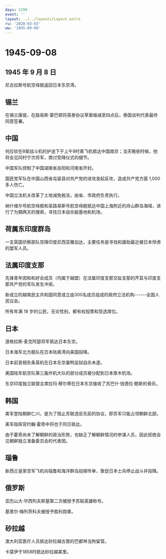 ```yaml
---
days: 2199
event: ''
layout: ../../layouts/Layout.astro
ru: '2028-03-03'
ww: '1945-09-08'
---
```


# 1945-09-08

## 1945 年 9 月 8 日

尼古拉斯号航空母舰返回日本东京湾。

## 锡兰

在锡兰康提，在路易斯·蒙巴顿将英泰协议草案缩减至四点后，泰国谈判代表最终同意签署。

## 中国

何应钦在8架战斗机的护送下于上午9时乘飞机抵达中国南京；当天晚些时候，他将会见冈村宁次将军，商讨受降仪式的细节。

中国军队控制了中国湖南省岳阳和河南省开封。

国民党军队在中国山西省屯留县对共产党的进攻发起反攻，造成共产党方面 1,000
多人伤亡。

中国立法机关改革了土地减免税法，由省、市政府负责执行。

纳什维尔号航空母舰和圣路易斯号航空母舰抵达中国上海附近的舟山群岛海域，进行了为期两天的搜索，寻找日本自杀艇基地和机场。

## 荷属东印度群岛

一支英国侦察部队空降印度尼西亚雅加达，主要任务是寻找和援助最近被日本俘虏的盟军人员。

## 法属印度支那

先锋青年团和和好会成员（均属于越盟）在法属印度支那交趾支那的芹苴与印度支那共产党的军队发生冲突。

新成立的越南民主共和国同意成立由300名成员组成的政府立法机构------全国人民议会。

所有年满 18 岁的公民，无论性别，都有权投票和竞选席位。

## 日本

道格拉斯·麦克阿瑟将军抵达日本东京。

日本海军北方舰队在日本陆奥湾向美国投降。

日本前首相东条英机在日本东京巢鸭监狱自杀未遂。

美国陆军航空队第三轰炸机大队的部分成员被分配到日本厚木机场。

东京印度独立联盟主席拉玛·穆尔蒂在日本东京接收了苏巴什·钱德拉·鲍斯的骨灰。

## 韩国

美军登陆朝鲜仁川，是为了阻止苏联违反先前的协议，即苏军只能占领朝鲜北部。

美军指挥官约翰·霍奇中将也于同日抵达。

由于霍奇尚未了解朝鲜的政治形势，也缺乏了解朝鲜情况的参谋人员，因此拒绝会见朝鲜独立准备委员会的代表团。

## 瑙鲁

新西兰皇家空军飞机向瑙鲁和海洋群岛投掷传单，敦促日本士兵停止战斗并投降。

## 俄罗斯

亚历山大·华西列夫斯基第二次被授予苏联英雄称号。

基里尔·梅列茨科夫被授予胜利勋章。

## 砂拉越

澳大利亚医疗人员抵达砂拉越古晋的巴都林当拘留营。

卡莫伊于1858时抵达砂拉越美里。